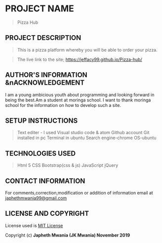 # PROJECT NAME
>Pizza Hub

## PROJECT DESCRIPTION
>This is a pizza platform whereby you will be able to order your pizza.


>The live link to the site;
https://jeffacy99.github.io/Pizza-hub/


## AUTHOR'S INFORMATION &nACKNOWLEDGEMENT
I am a young ambicious youth about programming and looking forward in being the best.Am a student at moringa school.
I want to thank moringa school for the information on how to develop such a site.


## SETUP INSTRUCTIONS
>Text editer - I used Visual studio code & atom
>Github account
>Git installed in pc
>Terminal in ubuntu
>Search engine-chrome
>OS-ubuntu



## TECHNOLOGIES USED
>Html 5
>CSS
>Bootstrap(css & js)
>JavaScript
>jQuery


## CONTACT INFORMATION
For comments,correction,modification or addition of information email at japhethmwania99@gmail.com

## LICENSE AND COPYRIGHT
License used is <a href="https://choosealicense.com/licenses/mit/">MIT License</a> <br>

Copyright (c) **Japheth Mwania (JK Mwania) November 2019**